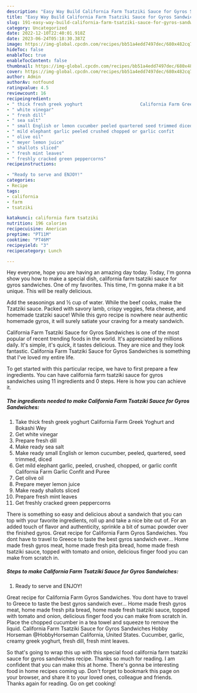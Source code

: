 ```yaml
---
description: "Easy Way Build California Farm Tsatziki Sauce for Gyros Sandwiches yang Delicious}"
title: "Easy Way Build California Farm Tsatziki Sauce for Gyros Sandwiches yang Delicious}"
slug: 191-easy-way-build-california-farm-tsatziki-sauce-for-gyros-sandwiches-yang-delicious
category: Uncategorized
date: 2022-12-10T22:40:01.918Z
date: 2023-06-24T05:18:30.387Z
image: https://img-global.cpcdn.com/recipes/bb51a4edd7497dec/680x482cq70/california-farm-tsatziki-sauce-for-gyros-sandwiches-recipe-main-photo.jpg
hideToc: false
enableToc: true
enableTocContent: false
thumbnail: https://img-global.cpcdn.com/recipes/bb51a4edd7497dec/680x482cq70/california-farm-tsatziki-sauce-for-gyros-sandwiches-recipe-main-photo.jpg
cover: https://img-global.cpcdn.com/recipes/bb51a4edd7497dec/680x482cq70/california-farm-tsatziki-sauce-for-gyros-sandwiches-recipe-main-photo.jpg
author: Admin
authorAv: notfound
ratingvalue: 4.5
reviewcount: 16
recipeingredient:
- " thick fresh greek yoghurt                      California Farm Greek Yoghurt and Bokashi Wey"
- " white vinegar"
- " fresh dill"
- " sea salt"
- " small English or lemon cucumber peeled quartered seed trimmed diced"
- " mild elephant garlic peeled crushed chopped or garlic confit                      California Farm Garlic Confit and Puree"
- " olive oil"
- " meyer lemon juice"
- " shallots sliced"
- " fresh mint leaves"
- " freshly cracked green peppercorns"
recipeinstructions:

- "Ready to serve and ENJOY!"
categories:
- Recipe
tags:
- california
- farm
- tsatziki

katakunci: california farm tsatziki 
nutrition: 196 calories
recipecuisine: American
preptime: "PT11M"
cooktime: "PT46M"
recipeyield: "3"
recipecategory: Lunch

---
```



Hey everyone, hope you are having an amazing day today. Today, I'm gonna show you how to make a special dish, california farm tsatziki sauce for gyros sandwiches. One of my favorites. This time, I'm gonna make it a bit unique. This will be really delicious.

Add the seasonings and ½ cup of water. While the beef cooks, make the Tzatziki sauce. Packed with savory lamb, crispy veggies, feta cheese, and homemade tzatziki sauce! While this gyro recipe is nowhere near authentic homemade gyros, it will surely satiate your craving for a meaty sandwich.

California Farm Tsatziki Sauce for Gyros Sandwiches is one of the most popular of recent trending foods in the world. It's appreciated by millions daily. It's simple, it's quick, it tastes delicious. They are nice and they look fantastic. California Farm Tsatziki Sauce for Gyros Sandwiches is something that I've loved my entire life.


To get started with this particular recipe, we have to first prepare a few ingredients. You can have california farm tsatziki sauce for gyros sandwiches using 11 ingredients and 0 steps. Here is how you can achieve it.

<!--inarticleads1-->

##### The ingredients needed to make California Farm Tsatziki Sauce for Gyros Sandwiches:

1. Take  thick fresh greek yoghurt                      California Farm Greek Yoghurt and Bokashi Wey
1. Get  white vinegar
1. Prepare  fresh dill
1. Make ready  sea salt
1. Make ready  small English or lemon cucumber, peeled, quartered, seed trimmed, diced
1. Get  mild elephant garlic, peeled, crushed, chopped, or garlic confit                      California Farm Garlic Confit and Puree
1. Get  olive oil
1. Prepare  meyer lemon juice
1. Make ready  shallots sliced
1. Prepare  fresh mint leaves
1. Get  freshly cracked green peppercorns


There is something so easy and delicious about a sandwich that you can top with your favorite ingredients, roll up and take a nice bite out of. For an added touch of flavor and authenticity, sprinkle a bit of sumac powder over the finished gyros. Great recipe for California Farm Gyros Sandwiches. You dont have to travel to Greece to taste the best gyros sandwich ever… Home made fresh gyros meat, home made fresh pita bread, home made fresh tsatziki sauce, topped with tomato and onion, delicious finger food you can make from scratch in. 

<!--inarticleads2-->

##### Steps to make California Farm Tsatziki Sauce for Gyros Sandwiches:


1. Ready to serve and ENJOY!

Great recipe for California Farm Gyros Sandwiches. You dont have to travel to Greece to taste the best gyros sandwich ever… Home made fresh gyros meat, home made fresh pita bread, home made fresh tsatziki sauce, topped with tomato and onion, delicious finger food you can make from scratch in. Place the chopped cucumber in a tea towel and squeeze to remove the liquid. California Farm Tsatziki Sauce for Gyros Sandwiches Hobby Horseman @HobbyHorseman California, United States. Cucumber, garlic, creamy greek yoghurt, fresh dill, fresh mint leaves. 

So that's going to wrap this up with this special food california farm tsatziki sauce for gyros sandwiches recipe. Thanks so much for reading. I am confident that you can make this at home. There's gonna be interesting food in home recipes coming up. Don't forget to bookmark this page on your browser, and share it to your loved ones, colleague and friends. Thanks again for reading. Go on get cooking!
